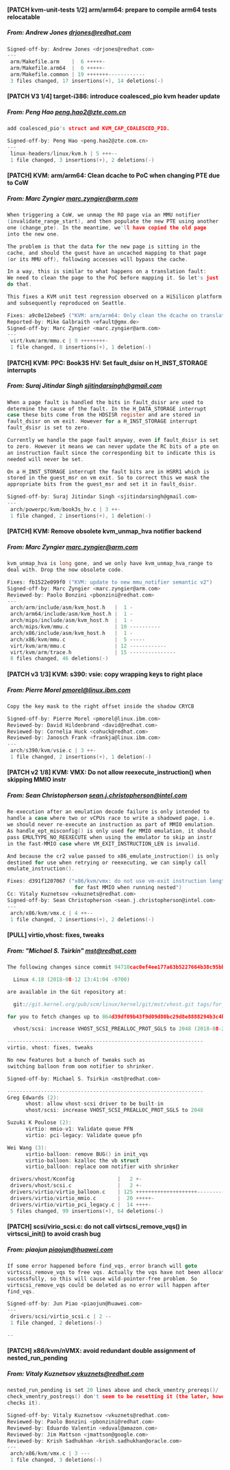 #### [PATCH kvm-unit-tests 1/2] arm/arm64: prepare to compile arm64 tests relocatable
##### From: Andrew Jones <drjones@redhat.com>

```c
Signed-off-by: Andrew Jones <drjones@redhat.com>
---
 arm/Makefile.arm    |  6 +++++-
 arm/Makefile.arm64  |  6 +++++-
 arm/Makefile.common | 19 +++++++------------
 3 files changed, 17 insertions(+), 14 deletions(-)

```
#### [PATCH V3 1/4] target-i386: introduce coalesced_pio kvm header update
##### From: Peng Hao <peng.hao2@zte.com.cn>

```c
add coalesced_pio's struct and KVM_CAP_COALESCED_PIO.

Signed-off-by: Peng Hao <peng.hao2@zte.com.cn>
---
 linux-headers/linux/kvm.h | 5 +++--
 1 file changed, 3 insertions(+), 2 deletions(-)

```
#### [PATCH] KVM: arm/arm64: Clean dcache to PoC when changing PTE due to CoW
##### From: Marc Zyngier <marc.zyngier@arm.com>

```c
When triggering a CoW, we unmap the RO page via an MMU notifier
(invalidate_range_start), and then populate the new PTE using another
one (change_pte). In the meantime, we'll have copied the old page
into the new one.

The problem is that the data for the new page is sitting in the
cache, and should the guest have an uncached mapping to that page
(or its MMU off), following accesses will bypass the cache.

In a way, this is similar to what happens on a translation fault:
We need to clean the page to the PoC before mapping it. So let's just
do that.

This fixes a KVM unit test regression observed on a HiSilicon platform,
and subsequently reproduced on Seattle.

Fixes: a9c0e12ebee5 ("KVM: arm/arm64: Only clean the dcache on translation fault")
Reported-by: Mike Galbraith <efault@gmx.de>
Signed-off-by: Marc Zyngier <marc.zyngier@arm.com>
---
 virt/kvm/arm/mmu.c | 9 ++++++++-
 1 file changed, 8 insertions(+), 1 deletion(-)

```
#### [PATCH] KVM: PPC: Book3S HV: Set fault_dsisr on H_INST_STORAGE interrupts
##### From: Suraj Jitindar Singh <sjitindarsingh@gmail.com>

```c
When a page fault is handled the bits in fault_dsisr are used to
determine the cause of the fault. In the H_DATA_STORAGE interrupt
case these bits come from the HDSISR register and are stored in
fault_dsisr on vm exit. However for a H_INST_STORAGE interrupt
fault_dsisr is set to zero.

Currently we handle the page fault anyway, even if fault_dsisr is set
to zero. However it means we can never update the RC bits of a pte on
an instruction fault since the corresponding bit to indicate this is
needed will never be set.

On a H_INST_STORAGE interrupt the fault bits are in HSRR1 which is
stored in the guest_msr on vm exit. So to correct this we mask the
appropriate bits from the guest_msr and set it in fault_dsisr.

Signed-off-by: Suraj Jitindar Singh <sjitindarsingh@gmail.com>
---
 arch/powerpc/kvm/book3s_hv.c | 3 ++-
 1 file changed, 2 insertions(+), 1 deletion(-)

```
#### [PATCH] KVM: Remove obsolete kvm_unmap_hva notifier backend
##### From: Marc Zyngier <marc.zyngier@arm.com>

```c
kvm_unmap_hva is long gone, and we only have kvm_unmap_hva_range to
deal with. Drop the now obsolete code.

Fixes: fb1522e099f0 ("KVM: update to new mmu_notifier semantic v2")
Signed-off-by: Marc Zyngier <marc.zyngier@arm.com>
Reviewed-by: Paolo Bonzini <pbonzini@redhat.com>
---
 arch/arm/include/asm/kvm_host.h   |  1 -
 arch/arm64/include/asm/kvm_host.h |  1 -
 arch/mips/include/asm/kvm_host.h  |  1 -
 arch/mips/kvm/mmu.c               | 10 ----------
 arch/x86/include/asm/kvm_host.h   |  1 -
 arch/x86/kvm/mmu.c                |  5 -----
 virt/kvm/arm/mmu.c                | 12 ------------
 virt/kvm/arm/trace.h              | 15 ---------------
 8 files changed, 46 deletions(-)

```
#### [PATCH v3 1/3] KVM: s390: vsie: copy wrapping keys to right place
##### From: Pierre Morel <pmorel@linux.ibm.com>

```c
Copy the key mask to the right offset inside the shadow CRYCB

Signed-off-by: Pierre Morel <pmorel@linux.ibm.com>
Reviewed-by: David Hildenbrand <david@redhat.com>
Reviewed-by: Cornelia Huck <cohuck@redhat.com>
Reviewed-by: Janosch Frank <frankja@linux.ibm.com>
---
 arch/s390/kvm/vsie.c | 3 ++-
 1 file changed, 2 insertions(+), 1 deletion(-)

```
#### [PATCH v2 1/8] KVM: VMX: Do not allow reexecute_instruction() when skipping MMIO instr
##### From: Sean Christopherson <sean.j.christopherson@intel.com>

```c
Re-execution after an emulation decode failure is only intended to
handle a case where two or vCPUs race to write a shadowed page, i.e.
we should never re-execute an instruction as part of MMIO emulation.
As handle_ept_misconfig() is only used for MMIO emulation, it should
pass EMULTYPE_NO_REEXECUTE when using the emulator to skip an instr
in the fast-MMIO case where VM_EXIT_INSTRUCTION_LEN is invalid.

And because the cr2 value passed to x86_emulate_instruction() is only
destined for use when retrying or reexecuting, we can simply call
emulate_instruction().

Fixes: d391f1207067 ("x86/kvm/vmx: do not use vm-exit instruction length
                      for fast MMIO when running nested")
Cc: Vitaly Kuznetsov <vkuznets@redhat.com>
Signed-off-by: Sean Christopherson <sean.j.christopherson@intel.com>
---
 arch/x86/kvm/vmx.c | 4 ++--
 1 file changed, 2 insertions(+), 2 deletions(-)

```
#### [PULL] virtio,vhost: fixes, tweaks
##### From: "Michael S. Tsirkin" <mst@redhat.com>

```c
The following changes since commit 94710cac0ef4ee177a63b5227664b38c95bbf703:

  Linux 4.18 (2018-08-12 13:41:04 -0700)

are available in the Git repository at:

  git://git.kernel.org/pub/scm/linux/kernel/git/mst/vhost.git tags/for_linus

for you to fetch changes up to 864d39df09b43f9d09d80bc29d8e8888294b3c4b:

  vhost/scsi: increase VHOST_SCSI_PREALLOC_PROT_SGLS to 2048 (2018-08-22 01:01:47 +0300)

----------------------------------------------------------------
virtio, vhost: fixes, tweaks

No new features but a bunch of tweaks such as
switching balloon from oom notifier to shrinker.

Signed-off-by: Michael S. Tsirkin <mst@redhat.com>

----------------------------------------------------------------
Greg Edwards (2):
      vhost: allow vhost-scsi driver to be built-in
      vhost/scsi: increase VHOST_SCSI_PREALLOC_PROT_SGLS to 2048

Suzuki K Poulose (2):
      virtio: mmio-v1: Validate queue PFN
      virtio: pci-legacy: Validate queue pfn

Wei Wang (3):
      virtio-balloon: remove BUG() in init_vqs
      virtio-balloon: kzalloc the vb struct
      virtio_balloon: replace oom notifier with shrinker

 drivers/vhost/Kconfig              |   2 +-
 drivers/vhost/scsi.c               |   2 +-
 drivers/virtio/virtio_balloon.c    | 125 ++++++++++++++++++++-----------------
 drivers/virtio/virtio_mmio.c       |  20 +++++-
 drivers/virtio/virtio_pci_legacy.c |  14 ++++-
 5 files changed, 99 insertions(+), 64 deletions(-)
```
#### [PATCH] scsi/virio_scsi.c: do not call virtscsi_remove_vqs() in virtscsi_init() to avoid crash bug
##### From: piaojun <piaojun@huawei.com>

```c
If some error happened before find_vqs, error branch will goto
virtscsi_remove_vqs to free vqs. Actually the vqs have not been allocated
successfully, so this will cause wild-pointer-free problem. So
virtscsi_remove_vqs could be deleted as no error will happen after
find_vqs.

Signed-off-by: Jun Piao <piaojun@huawei.com>
---
 drivers/scsi/virtio_scsi.c | 2 --
 1 file changed, 2 deletions(-)

--

```
#### [PATCH] x86/kvm/nVMX: avoid redundant double assignment of nested_run_pending
##### From: Vitaly Kuznetsov <vkuznets@redhat.com>

```c
nested_run_pending is set 20 lines above and check_vmentry_prereqs()/
check_vmentry_postreqs() don't seem to be resetting it (the later, however,
checks it).

Signed-off-by: Vitaly Kuznetsov <vkuznets@redhat.com>
Reviewed-by: Paolo Bonzini <pbonzini@redhat.com>
Reviewed-by: Eduardo Valentin <eduval@amazon.com>
Reviewed-by: Jim Mattson <jmattson@google.com>
Reviewed-by: Krish Sadhukhan <krish.sadhukhan@oracle.com>
---
 arch/x86/kvm/vmx.c | 3 ---
 1 file changed, 3 deletions(-)

```
